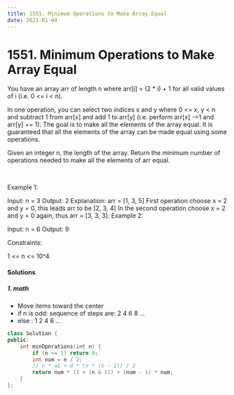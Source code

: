 ```yaml
---
title: 1551. Minimum Operations to Make Array Equal
date: 2021-01-04
---
```

# 1551. Minimum Operations to Make Array Equal
You have an array arr of length n where arr[i] = (2 * i) + 1 for all valid values of i (i.e. 0 <= i < n).

In one operation, you can select two indices x and y where 0 <= x, y < n and subtract 1 from arr[x] and add 1 to arr[y] (i.e. perform arr[x] -=1 and arr[y] += 1). The goal is to make all the elements of the array equal. It is guaranteed that all the elements of the array can be made equal using some operations.

Given an integer n, the length of the array. Return the minimum number of operations needed to make all the elements of arr equal.

 

Example 1:

Input: n = 3
Output: 2
Explanation: arr = [1, 3, 5]
First operation choose x = 2 and y = 0, this leads arr to be [2, 3, 4]
In the second operation choose x = 2 and y = 0 again, thus arr = [3, 3, 3].
Example 2:

Input: n = 6
Output: 9
 

Constraints:

1 <= n <= 10^4


#### Solutions

##### 1. math

- Move items toward the center
- if n is odd: sequence of steps are: 2 4 6 8 ...
- else                              : 1 2 4 6 ...

```cpp
class Solution {
public:
    int minOperations(int n) {
        if (n <= 1) return 0;
        int num = n / 2;
        // n * a1 + d * (n * (n - 1)) / 2
        return num * (1 + (n & 1)) + (num - 1) * num;
    }
};
```